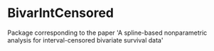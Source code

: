 # BivarIntCensored
Package corresponding to the paper 'A spline-based nonparametric analysis for interval-censored bivariate survival data'
